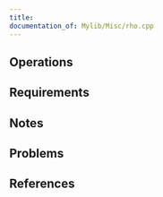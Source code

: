 ```yaml
---
title: 
documentation_of: Mylib/Misc/rho.cpp
---
```


## Operations

## Requirements

## Notes

## Problems

## References
